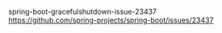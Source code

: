 spring-boot-gracefulshutdown-issue-23437  
https://github.com/spring-projects/spring-boot/issues/23437
